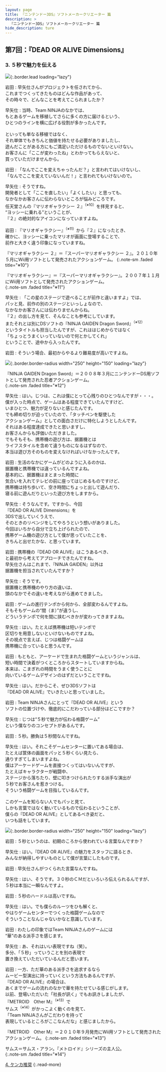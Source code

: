 ```yaml
---
layout: page
title: 『ニンテンドー3DS』ソフトメーカークリエーター 篇
description: >
  『ニンテンドー3DS』ソフトメーカークリエーター 篇
hide_description: ture
---
```


## 第7回：『DEAD OR ALIVE Dimensions』

### 3. ５秒で魅力を伝える

![](/interviews/jp/3ds/creators/vol1/img/mainvisual3.jpg){:.border.lead loading="lazy"}

岩田
: 早矢仕さんがプロジェクトを任されてから、<br>これまでつくってきたものはどんな作品があって、<br>その時々で、どんなことを考えてこられましたか？

早矢仕
: 当時、Team NINJAのなかでは、<br>もとあるゲームを移植してさらに多くの方に届けるという、<br>ひとつのラインを横に広げる役割が多かったんです。<br><br>といっても単なる移植ではなく、<br>それ単体でもきちんと価値を持たせる必要がありましたし、<br>遊んだことがある方にもご満足いただけるものでないといけない。<br>お客さんに「ここが変わったね」とわかってもらえないと、<br>買っていただけませんから。

岩田
: 「なんでここを変えちゃったんだ？」と言われてはいけないし、<br>「なんでここを変えていないんだ！」と言われてもいけないので。

早矢仕
: そうですね。<br>開発者として「ここを直したい」「よくしたい」と思っても、<br>なかなかお客さんに伝わらないところが悩みどころです。<br>任天堂さんの『マリオギャラクシー ２』<sup>（※10）</sup>を拝見すると、<br>“ヨッシーに乗れる”ということが、<br>『２』の絶対的なアイコンになっていますよね。

岩田
: 『マリオギャラクシー』<sup>（※11）</sup>から『２』になったとき、<br>確かに、ヨッシーに乗ったマリオが画面に登場することで、<br>前作と大きく違う印象になっていますね。

『マリオギャラクシー ２』＝『スーパーマリオギャラクシー ２』。２０１０年５月にWii用ソフトとして発売されたアクションゲーム。
{:.note-sm .faded title="※10"}

『マリオギャラクシー』＝『スーパーマリオギャラクシー』。２００７年１１月にWii用ソフトとして発売されたアクションゲーム。              
{:.note-sm .faded title="※11"}

早矢仕
: 「この星のステージで遊べることが前作と違いますよ」では、<br>パッと見、前作の別のステージといっしょなので、<br>なかなかお客さんには伝わりませんからね。<br>『２』の出し方を見て、そんなことも参考にしています。<br>またそれとは別にDSソフトの『NINJA GAIDEN Dragon Sword』<sup>（※12）</sup><br>というタイトルも担当したんですが、これははじめからではなく<br>「ちょっとうまくいっていないので何とかしてくれ」<br>ということで、途中から入ったんです。

岩田
: そういう場合、最初からやるより難易度が高いですよね。

![](/interviews/jp/3ds/creators/vol1/img/photo6.jpg){:.border.border-radius width="250" height="150" loading="lazy"}

『NINJA GAIDEN Dragon Sword』＝２００８年３月にニンテンドーDS用ソフトとして発売された忍者アクションゲーム。              
{:.note-sm .faded title="※12"}

早矢仕
: はい。じつは、これは僕にとって心残りのひとつなんですが・・・。<br>僕が入った時点で、ゲームはある程度できていたんですけど、<br>いまひとつ、魅力が足りないと感じたんです。<br>でも締め切りが迫っていたので、「タッチペンを駆使した<br>アクションゲーム」としての面白さだけに特化しようとしたんです。<br>それはある程度達成できたと思いますし、<br>お客さんからも評価いただきました。<br>でもそもそも、携帯機の遊び方は、据置機とは<br>ライフスタイルを含めて違うものになるはずなので、<br>本当は遊び方そのものを変えなければいけなかったんです。

岩田
: 生活のなかにゲームがどのように入るのかは、<br>据置機と携帯機では違っているんですよね。<br>基本的に、据置機はまとまった時間に<br>気合いを入れてテレビの前に座ってはじめるものですけど、<br>携帯機は持ち歩いて、空き時間にちょっと出して遊んだり、<br>寝る前に遊んだりといった遊び方をしますから。

早矢仕
: そうなんです。ですから、今回<br>『DEAD OR ALIVE Dimensions』を<br>3DSで出していくうえで、<br>そのときのリベンジをしてやろうという想いがありました。<br>今回はいちから自分で立ち上げられたので、<br>携帯ゲーム機の遊び方として僕が思っていたことを、<br>きちんと出せたかな、と思っています。

岩田
: 携帯機の『DEAD OR ALIVE』はこうあるべき、<br>と最初から考えてアプローチできたんですね。<br>早矢仕さんはこれまで、『NINJA GAIDEN』以外は<br>据置機を担当されていたんですか？

早矢仕
: そうです。<br>据置機と携帯機のやり方の違いは、<br>頭のなかでその違いを考えながら進めてきました。

岩田
: ゲームの進行テンポから何から、全部変わるんですよね。<br>そもそもゲームの“間（ま）”が違うし、<br>どういうテンポで何を間に挟むべきかが変わってきますよね。

早矢仕
: はい。たとえば携帯機は短いテンポで<br>区切りを用意しないといけないものですよね。<br>その視点で言えば、じつは格闘ゲームは<br>携帯機に合っていると思うんです。

岩田
: もともと、アーケードで生まれた格闘ゲームというジャンルは、<br>短い時間で決着がつくところからスタートしていますからね。<br>本来は、こまぎれの時間をうまく使うことに<br>向いているゲームデザインのはずだということですね。

早矢仕
: はい。だからこそ、ぜひ3DSソフトは<br>『DEAD OR ALIVE』でいきたいと思っていました。

岩田
: Team NINJAさんにとって『DEAD OR ALIVE』という<br>ソフトの位置づけや、徹底的にこだわっている部分はどこですか？

早矢仕
: じつは“５秒で魅力が伝わる格闘ゲーム”<br>という僕なりのコンセプトがあるんです。

岩田
: ５秒。勝負は５秒間なんですね。

早矢仕
: はい。それこそゲームセンターに置いてある場合は、<br>たとえば筐体の画面をパッと５秒くらい見たら、<br>通りすぎてしまいますよね。<br>僕はアーケードゲームを直接つくってはいないんですが、<br>たとえばキャラクターが戦闘中、<br>ステージから落ちたり、壁に叩きつけられたりする派手な演出が<br>５秒でお客さんを惹きつける。<br>そういう格闘ゲームを目指しているんです。<br><br>このゲームを知らない人でもパッと見て、<br>しかも言葉ではなく動いているもので伝わるということが、<br>僕らの『DEAD OR ALIVE』としてあるべき姿だと、<br>いつも話をしています。

![](/interviews/jp/3ds/creators/vol1/img/photo7.jpg){:.border.border-radius width="250" height="150" loading="lazy"}

岩田
: ５秒というのは、初期のころから使われている言葉なんですか？

早矢仕
: はい。『DEAD OR ALIVE』の魅力をスタッフに語るとき、<br>みんなが納得しやすいものとして僕が言葉にしたものです。

岩田
: 早矢仕さんがつくられた言葉なんですね。

早矢仕
: はい、そうです。３０秒のＣＭだといろいろ伝えられるんですが、<br>５秒は本当に一瞬なんですよ。

岩田
: ５秒のハードルは高いですね。

早矢仕
: はい。でも僕らのルーツをひも解くと、<br>やはりゲームセンターでつくった格闘ゲームなので<br>そういうことなんじゃないかなと意識しています。

岩田
: わたしの印象ではTeam NINJAさんのゲームには<br>“華”のある派手さを感じます。

早矢仕
: あ、それはいい表現ですね（笑）。<br>多分、「５秒」っていうことを別の表現で<br>置き換えていただいているんだと思います。

岩田
: 一方、ただ華のある派手さを追求するなら<br>ムービー型演出に持っていくという方法もあるんですが、<br>『DEAD OR ALIVE』の場合は、<br>あくまでゲームの流れのなかで華を持たせている感じがします。<br>以前、登場いただいた「社長が訊く」でもお訊きしましたが、<br>『METROID　Other M』<sup>（※13）</sup>で<br>サムス<sup>（※14）</sup>がかっこよく動くのを見て、<br>「Team NINJAさんがこだわりを持って<br>表現しているところがここなんだな」と感じましたから。

『METROID　Other M』＝２０１０年９月発売にWii用ソフトとして発売されたアクションゲーム。
{:.note-sm .faded title="※13"}

サムス＝サムス・アラン。『メトロイド』シリーズの主人公。              
{:.note-sm .faded title="※14"}

[4. ケンカ推奨](4.md)
{:.read-more}

